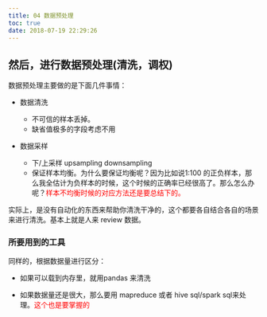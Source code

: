 ```yaml
---
title: 04 数据预处理
toc: true
date: 2018-07-19 22:29:26
---
```

## 然后，进行数据预处理(清洗，调权)

数据预处理主要做的是下面几件事情：

- 数据清洗
    - 不可信的样本丢掉。
    - 缺省值极多的字段考虑不用

- 数据采样
    - 下/上采样 upsampling downsampling
    - 保证样本均衡。为什么要保证均衡呢？因为比如说1:100 的正负样本，那么我全估计为负样本的时候，这个时候的正确率已经很高了。那么怎么办呢？<span style="color:red;">样本不均衡时候的对应方法还是要总结下的。</span>




实际上，是没有自动化的东西来帮助你清洗干净的，这个都要各自结合各自的场景来进行清洗。基本上就是人来 review 数据。



### 所要用到的工具

同样的，根据数据量进行区分：

- 如果可以载到内存里，就用pandas 来清洗

- 如果数据量还是很大，那么要用 mapreduce 或者 hive sql/spark sql来处理。<span style="color:red;">这个也是要掌握的</span>
